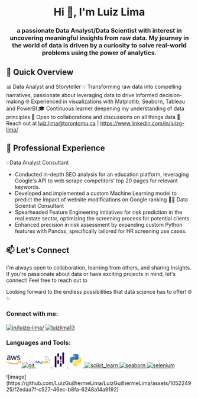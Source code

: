 <h1 align="center">Hi 👋, I'm Luiz Lima</h1>
<h3 align="center">a passionate Data Analyst/Data Scientist with interest in uncovering meaningful insights from raw data. My journey in the world of data is driven by a curiosity to solve real-world problems using the power of analytics.</h3>

## 🚀 Quick Overview

📊 Data Analyst and Storyteller
💡 Transforming raw data into compelling narratives, passionate about leveraging data to drive informed decision-making
🌐 Experienced in visualizations with Matplotlib, Seaborn, Tableau and PowerBI
🎓 Continuous learner deepening my understanding of data principles
🤝 Open to collaborations and discussions on all things data
 📧 Reach out at luiz.lima@torontomu.ca |  https://www.linkedin.com/in/luizg-lima/

## 💼 Professional Experience

💡Data Analyst Consultant
- Conducted in-depth SEO analysis for an education platform, leveraging Google's API to web scrape competitors' top 20 pages for relevant keywords.
- Developed and implemented a custom Machine Learning model to predict the impact of website modifications on Google ranking
👨‍💻 Data Scientist Consultant
- Spearheaded Feature Engineering initiatives for risk prediction in the real estate sector, optimizing the screening process for potential clients.
- Enhanced precision in risk assessment by expanding custom Python features with Pandas, specifically tailored for HR screening use cases.


## 📫 Let's Connect

I'm always open to collaboration, learning from others, and sharing insights. If you're passionate about data or have exciting projects in mind, let's connect! Feel free to reach out to

Looking forward to the endless possibilities that data science has to offer! 🌐✨


<h3 align="left">Connect with me:</h3>
<p align="left">
<a href="https://linkedin.com/in/in/luizg-lima/" target="blank"><img align="center" src="https://raw.githubusercontent.com/rahuldkjain/github-profile-readme-generator/master/src/images/icons/Social/linked-in-alt.svg" alt="in/luizg-lima/" height="30" width="40" /></a>
<a href="https://kaggle.com/luizlima13" target="blank"><img align="center" src="https://raw.githubusercontent.com/rahuldkjain/github-profile-readme-generator/master/src/images/icons/Social/kaggle.svg" alt="luizlima13" height="30" width="40" /></a>
</p>

<h3 align="left">Languages and Tools:</h3>
<p align="left"> <a href="https://aws.amazon.com" target="_blank" rel="noreferrer"> <img src="https://raw.githubusercontent.com/devicons/devicon/master/icons/amazonwebservices/amazonwebservices-original-wordmark.svg" alt="aws" width="40" height="40"/> </a> <a href="https://git-scm.com/" target="_blank" rel="noreferrer"> <img src="https://www.vectorlogo.zone/logos/git-scm/git-scm-icon.svg" alt="git" width="40" height="40"/> </a> <a href="https://www.mysql.com/" target="_blank" rel="noreferrer"> <img src="https://raw.githubusercontent.com/devicons/devicon/master/icons/mysql/mysql-original-wordmark.svg" alt="mysql" width="40" height="40"/> </a> <a href="https://pandas.pydata.org/" target="_blank" rel="noreferrer"> <img src="https://raw.githubusercontent.com/devicons/devicon/2ae2a900d2f041da66e950e4d48052658d850630/icons/pandas/pandas-original.svg" alt="pandas" width="40" height="40"/> </a> <a href="https://www.python.org" target="_blank" rel="noreferrer"> <img src="https://raw.githubusercontent.com/devicons/devicon/master/icons/python/python-original.svg" alt="python" width="40" height="40"/> </a> <a href="https://scikit-learn.org/" target="_blank" rel="noreferrer"> <img src="https://upload.wikimedia.org/wikipedia/commons/0/05/Scikit_learn_logo_small.svg" alt="scikit_learn" width="40" height="40"/> </a> <a href="https://seaborn.pydata.org/" target="_blank" rel="noreferrer"> <img src="https://seaborn.pydata.org/_images/logo-mark-lightbg.svg" alt="seaborn" width="40" height="40"/> </a> <a href="https://www.selenium.dev" target="_blank" rel="noreferrer"> <img src="https://raw.githubusercontent.com/detain/svg-logos/780f25886640cef088af994181646db2f6b1a3f8/svg/selenium-logo.svg" alt="selenium" width="40" height="40"/> </a> </p>
![image](https://github.com/LuizGuilhermeLima/LuizGuilhermeLima/assets/105224925/f2edaa7f-c527-46ec-b8fa-6248a14a9192)


<!--
**LuizGuilhermeLima/LuizGuilhermeLima** is a ✨ _special_ ✨ repository because its `README.md` (this file) appears on your GitHub profile.

Here are some ideas to get you started:

- 🔭 I’m currently working on ...
- 🌱 I’m currently learning ...
- 👯 I’m looking to collaborate on ...
- 🤔 I’m looking for help with ...
- 💬 Ask me about ...
- 📫 How to reach me: ...
- 😄 Pronouns: ...
- ⚡ Fun fact: ...
-->
